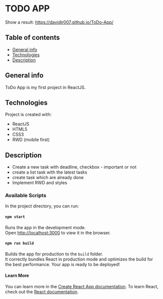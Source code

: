 # TODO APP

Show a result: https://davidjr007.github.io/ToDo-App/

## Table of contents

- [General info](#general-info)
- [Technologies](#technologies)
- [Description](#description)

## General info

ToDo App is my first project in ReactJS.

## Technologies

Project is created with:

- ReactJS
- HTML5
- CSS3
- RWD (mobile first)

## Description

- Create a new task with deadline, checkbox - important or not
- create a list task with the latest tasks
- create task which are already done
- Implement RWD and styles

### Available Scripts

In the project directory, you can run:

#### `npm start`

Runs the app in the development mode.\
Open [http://localhost:3000](http://localhost:3000) to view it in the browser.

#### `npm run build`

Builds the app for production to the `build` folder.\
It correctly bundles React in production mode and optimizes the build for the best performance.
Your app is ready to be deployed!

#### Learn More

You can learn more in the [Create React App documentation](https://facebook.github.io/create-react-app/docs/getting-started).
To learn React, check out the [React documentation](https://reactjs.org/).
